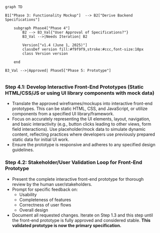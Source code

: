 
```mermaid
graph TD
    
B1["Phase 3: Functionality Mockup"]  --> B2["Derive Backend Specifications"] 

    subgraph Phase4["Phase 4"]
        B2 --> B3_Val{"User Approval of Specifications?"}
        B3_Val -->|Needs Iteration| B2
        
        Version["v1.4 (June 1, 2025)"]
        classDef version fill:#f9f9f9,stroke:#ccc,font-size:10px
        class Version version
        
    end

B3_Val -->|Approved| Phase5["Phase 5: Prototype"]


```



### Step 4.1: Develop Interactive Front-End Prototypes (Static HTML/CSS/JS or using UI library components with mock data)
*   Translate the approved wireframes/mockups into interactive front-end prototypes. This can be static HTML, CSS, and JavaScript, or utilize components from a specified UI library/framework.
*   Focus on accurately representing the UI elements, layout, navigation, and basic interactivity (e.g., button clicks leading to other views, form field interactions). Use placeholder/mock data to simulate dynamic content, reflecting practices where developers use previously prepared static data for initial UI work.
*   Ensure the prototype is responsive and adheres to any specified design guidelines.

### Step 4.2: Stakeholder/User Validation Loop for Front-End Prototype
*   Present the complete interactive front-end prototype for thorough review by the human user/stakeholders.
*   Prompt for specific feedback on:
    *   Usability
    *   Completeness of features
    *   Correctness of user flows
    *   Overall design
*   Document all requested changes. Iterate on Step 1.3 and this step until the front-end prototype is fully approved and considered stable. **This validated prototype is now the primary specification.**
